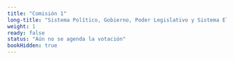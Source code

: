```yaml
---
title: "Comisión 1" 
long-title: "Sistema Político, Gobierno, Poder Legislativo y Sistema Electoral"
weight: 1
ready: false
status: "Aún no se agenda la votación"
bookHidden: true
---
```


